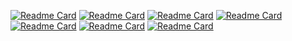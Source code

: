 [![Readme Card](https://github-readme-stats.vercel.app/api/pin/?username=mvximenko&repo=dunno)](https://github.com/mvximenko/dunno)
[![Readme Card](https://github-readme-stats.vercel.app/api/pin/?username=mvximenko&repo=social-network)](https://github.com/mvximenko/social-network)
[![Readme Card](https://github-readme-stats.vercel.app/api/pin/?username=mvximenko&repo=jojo-cards)](https://github.com/mvximenko/jojo-cards)
[![Readme Card](https://github-readme-stats.vercel.app/api/pin/?username=mvximenko&repo=e-commerce)](https://github.com/mvximenko/e-commerce)
[![Readme Card](https://github-readme-stats.vercel.app/api/pin/?username=mvximenko&repo=flat-ui-colors)](https://github.com/mvximenko/flat-ui-colors)
[![Readme Card](https://github-readme-stats.vercel.app/api/pin/?username=mvximenko&repo=youdo)](https://github.com/mvximenko/youdo)
[![Readme Card](https://github-readme-stats.vercel.app/api/pin/?username=mvximenko&repo=picketer-admin)](https://github.com/mvximenko/picketer-admin)
